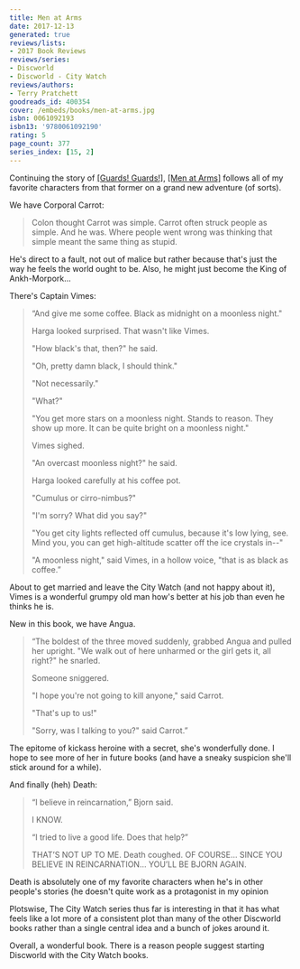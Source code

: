 ```yaml
---
title: Men at Arms
date: 2017-12-13
generated: true
reviews/lists:
- 2017 Book Reviews
reviews/series:
- Discworld
- Discworld - City Watch
reviews/authors:
- Terry Pratchett
goodreads_id: 400354
cover: /embeds/books/men-at-arms.jpg
isbn: 0061092193
isbn13: '9780061092190'
rating: 5
page_count: 377
series_index: [15, 2]
---
```

Continuing the story of [[Guards! Guards!]](), [[Men at Arms]]() follows all of my favorite characters from that former on a grand new adventure (of sorts).  

We have Corporal Carrot:  

<!--more-->

> Colon thought Carrot was simple. Carrot often struck people as simple. And he was. Where people went wrong was thinking that simple meant the same thing as stupid.

He's direct to a fault, not out of malice but rather because that's just the way he feels the world ought to be. Also, he might just become the King of Ankh-Morpork...  

There's Captain Vimes:  

> “And give me some coffee. Black as midnight on a moonless night."  
>
> Harga looked surprised. That wasn't like Vimes.  
>
> "How black's that, then?" he said.  
>
> "Oh, pretty damn black, I should think."  
>
> "Not necessarily."  
>
> "What?"  
>
> "You get more stars on a moonless night. Stands to reason. They show up more. It can be quite bright on a moonless night."  
>
> Vimes sighed.  
>
> "An overcast moonless night?" he said.  
>
> Harga looked carefully at his coffee pot.  
>
> "Cumulus or cirro-nimbus?"  
>
> "I'm sorry? What did you say?"  
>
> "You get city lights reflected off cumulus, because it's low lying, see. Mind you, you can get high-altitude scatter off the ice crystals in--"  
>
> "A moonless night," said Vimes, in a hollow voice, "that is as black as coffee.”  

About to get married and leave the City Watch (and not happy about it), Vimes is a wonderful grumpy old man how's better at his job than even he thinks he is.  

New in this book, we have Angua.  

> “The boldest of the three moved suddenly, grabbed Angua and pulled her upright. "We walk out of here unharmed or the girl gets it, all right?" he snarled.  
>
> Someone sniggered.  
>
> "I hope you're not going to kill anyone," said Carrot.  
>
> "That's up to us!"  
>
> "Sorry, was I talking to you?" said Carrot.”  

The epitome of kickass heroine with a secret, she's wonderfully done. I hope to see more of her in future books (and have a sneaky suspicion she'll stick around for a while).  

And finally (heh) Death:  

> “I believe in reincarnation,” Bjorn said.  
>
> I KNOW.  
>
> “I tried to live a good life. Does that help?”  
>
> THAT’S NOT UP TO ME. Death coughed. OF COURSE... SINCE YOU BELIEVE IN REINCARNATION... YOU’LL BE BJORN AGAIN.  

Death is absolutely one of my favorite characters when he's in other people's stories (he doesn't quite work as a protagonist in my opinion  

Plotswise, The City Watch series thus far is interesting in that it has what feels like a lot more of a consistent plot than many of the other Discworld books rather than a single central idea and a bunch of jokes around it.  

Overall, a wonderful book. There is a reason people suggest starting Discworld with the City Watch books.